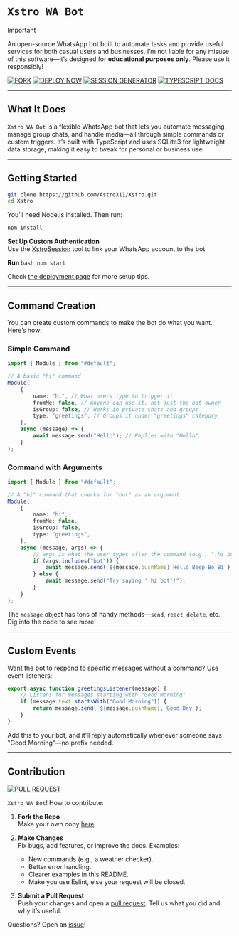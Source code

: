 # `Xstro WA Bot`

> [!IMPORTANT]  
> An open-source WhatsApp bot built to automate tasks and provide useful services for both casual users and businesses. I’m not liable for any misuse of this software—it’s designed for **educational purposes only**. Please use it responsibly!

[![FORK](https://img.shields.io/badge/Fork_Repo-black?style=for-the-badge&logo=github)](https://github.com/AstroX11/Xstro/fork)
[![DEPLOY NOW](https://img.shields.io/badge/Run_Bot-black?style=for-the-badge&logo=rocket)](https://astrox11.github.io/xstroweb/)
[![SESSION GENERATOR](https://img.shields.io/badge/Session_Generator-black?style=for-the-badge&logo=github)](https://github.com/AstroX11/XstroSession)
[![TYPESCRIPT DOCS](https://img.shields.io/badge/Type_Docs-black?style=for-the-badge&logo=typescript)](https://astrox11.github.io/Xstro/)

---

## What It Does

`Xstro WA Bot` is a flexible WhatsApp bot that lets you automate messaging, manage group chats, and handle media—all through simple commands or custom triggers. It’s built with TypeScript and uses SQLite3 for lightweight data storage, making it easy to tweak for personal or business use.

---

## Getting Started

```bash
git clone https://github.com/AstroX11/Xstro.git
cd Xstro
```

You’ll need Node.js installed. Then run:

```bash
npm install
```

**Set Up Custom Authentication**  
 Use the [XstroSession](https://github.com/AstroX11/XstroSession) tool to link your WhatsApp account to the bot

**Run**
`bash
    npm start
    `

Check [the deployment page](https://astrox11.github.io/xstroweb/) for more setup tips.

---

## Command Creation

You can create custom commands to make the bot do what you want. Here’s how:

### Simple Command

```ts
import { Module } from "#default";

// A basic "hi" command
Module(
    {
        name: "hi", // What users type to trigger it
        fromMe: false, // Anyone can use it, not just the bot owner
        isGroup: false, // Works in private chats and groups
        type: "greetings", // Groups it under "greetings" category
    },
    async (message) => {
        await message.send("Hello"); // Replies with "Hello"
    }
);
```

### Command with Arguments

```ts
import { Module } from "#default";

// A "hi" command that checks for "bot" as an argument
Module(
    {
        name: "hi",
        fromMe: false,
        isGroup: false,
        type: "greetings",
    },
    async (message, args) => {
        // args is what the user types after the command (e.g., ".hi bot")
        if (args.includes("bot")) {
            await message.send(`${message.pushName} Hello Beep Bo Bi`);
        } else {
            await message.send("Try saying '.hi bot'!");
        }
    }
);
```

The `message` object has tons of handy methods—`send`, `react`, `delete`, etc. Dig into the code to see more!

---

## Custom Events

Want the bot to respond to specific messages without a command? Use event listeners:

```ts
export async function greetingsListener(message) {
    // Listens for messages starting with "Good Morning"
    if (message.text.startsWith("Good Morning")) {
        return message.send(`${message.pushName}, Good Day`);
    }
}
```

Add this to your bot, and it’ll reply automatically whenever someone says "Good Morning"—no prefix needed.

---

## Contribution

[![PULL REQUEST](https://img.shields.io/badge/Pull_Request-black?style=for-the-badge&logo=github)](https://github.com/AstroX11/Xstro/pulls)

`Xstro WA Bot`! How to contribute:

1. **Fork the Repo**  
   Make your own copy [here](https://github.com/AstroX11/Xstro/fork).

2. **Make Changes**  
   Fix bugs, add features, or improve the docs. Examples:

    - New commands (e.g., a weather checker).
    - Better error handling.
    - Clearer examples in this README.
    - Make you use Eslint, else your request will be closed.

3. **Submit a Pull Request**  
   Push your changes and open a [pull request](https://github.com/AstroX11/Xstro/pulls). Tell us what you did and why it’s useful.

Questions? Open an [issue](https://github.com/AstroX11/Xstro/issues)!
